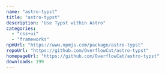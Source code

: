 ```yaml
---
name: "astro-typst"
title: "astro-typst"
description: "Use Typst within Astro"
categories:
  - "css+ui"
  - "frameworks"
npmUrl: "https://www.npmjs.com/package/astro-typst"
repoUrl: "https://github.com/OverflowCat/astro-typst"
homepageUrl: "https://github.com/OverflowCat/astro-typst"
downloads: 199
---
```

